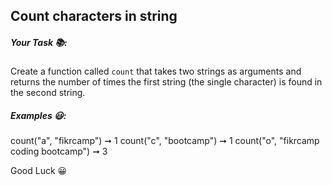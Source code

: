 ## Count characters in string

##### Your Task 📚:

Create a function called `count` that takes two strings as arguments and returns the
number of times the first string (the single character) is found in the second string.

##### Examples 😃:

count("a", "fikrcamp") ➞ 1
count("c", "bootcamp") ➞ 1
count("o", "fikrcamp coding bootcamp") ➞ 3

Good Luck 😀
